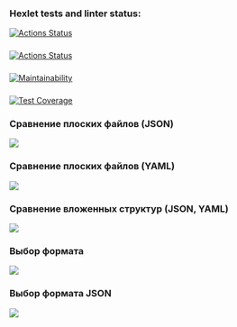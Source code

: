 ### Hexlet tests and linter status:
[![Actions Status](https://github.com/EvgeniyGlibin/python-project-50/workflows/hexlet-check/badge.svg)](https://github.com/EvgeniyGlibin/python-project-50/actions)
###
[![Actions Status](https://github.com/EvgeniyGlibin/python-project-50/workflows/gendiff-check/badge.svg)](https://github.com/EvgeniyGlibin/python-project-50/actions)
###
[![Maintainability](https://api.codeclimate.com/v1/badges/ae288673048b7619f3a9/maintainability)](https://codeclimate.com/github/EvgeniyGlibin/python-project-50/maintainability)

###
[![Test Coverage](https://api.codeclimate.com/v1/badges/ae288673048b7619f3a9/test_coverage)](https://codeclimate.com/github/EvgeniyGlibin/python-project-50/test_coverage)

### Сравнение плоских файлов (JSON)
<a href="https://asciinema.org/a/598716" target="_blank"><img src="https://asciinema.org/a/598716.svg" /></a>

### Сравнение плоских файлов (YAML)
<a href="https://asciinema.org/a/598717" target="_blank"><img src="https://asciinema.org/a/598717.svg" /></a>

### Сравнение вложенных структур (JSON, YAML)
<a href="https://asciinema.org/a/599806" target="_blank"><img src="https://asciinema.org/a/599806.svg" /></a>

### Выбор формата
<a href="https://asciinema.org/a/600821" target="_blank"><img src="https://asciinema.org/a/600821.svg" /></a>

### Выбор формата JSON
<a href="https://asciinema.org/a/600823" target="_blank"><img src="https://asciinema.org/a/600823.svg" /></a>
